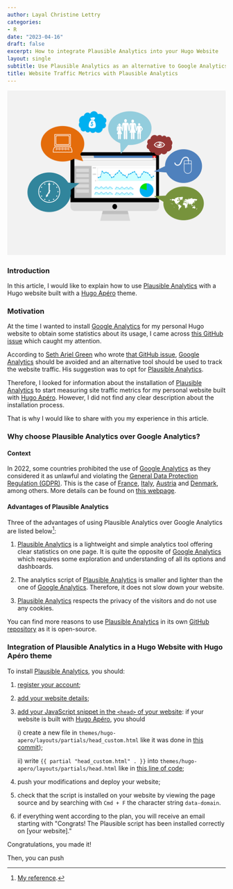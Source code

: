 ```yaml
---
author: Layal Christine Lettry
categories:
- R
date: "2023-04-16"
draft: false
excerpt: How to integrate Plausible Analytics into your Hugo Website
layout: single
subtitle: Use Plausible Analytics as an alternative to Google Analytics
title: Website Traffic Metrics with Plausible Analytics
---
```


![Website Analytics](./featured.jpg)

### Introduction
In this article, I would like to explain how to use [Plausible Analytics](https://plausible.io) with a 
Hugo website built with a [Hugo Apéro](https://hugo-apero-docs.netlify.app) theme. 

### Motivation
At the time I wanted to install [Google Analytics](https://analytics.google.com/analytics/web/provision/#/provision) 
for my personal Hugo website to obtain some statistics about its usage, I 
came across [this GitHub issue](https://github.com/rstudio/blogdown/issues/731) 
which caught my attention.

According to [Seth Ariel Green](https://github.com/setgree) 
who wrote [that GitHub issue](https://github.com/rstudio/blogdown/issues/731), 
[Google Analytics](https://analytics.google.com/analytics/web/provision/#/provision) 
should be avoided and an alternative tool should be used to track the website traffic. 
His suggestion was to opt for [Plausible Analytics](https://plausible.io). 

Therefore, I looked for information about the installation of [Plausible Analytics](https://plausible.io) 
to start measuring site traffic metrics for my personal website built with [Hugo Apéro](https://hugo-apero-docs.netlify.app). However, I did not find any clear 
description about the installation process. 

That is why I would like to share with you my experience in this article.

### Why choose Plausible Analytics over Google Analytics?

#### Context
In 2022, some countries prohibited the use of [Google Analytics](https://analytics.google.com/analytics/web/provision/#/provision) 
as they considered it as unlawful and violating the [General Data Protection Regulation (GDPR)](https://gdpr.eu/what-is-gdpr/#:~:text=The%20General%20Data%20Protection%20Regulation,to%20people%20in%20the%20EU.). 
This is the case of [France](https://www.cnil.fr/en/use-google-analytics-and-data-transfers-united-states-cnil-orders-website-manageroperator-comply), 
[Italy](https://www.cpomagazine.com/data-protection/italy-bans-google-analytics-over-improper-eu-us-data-transfers/), [Austria](https://matomo.org/blog/2022/01/google-analytics-gdpr-violation/) and [Denmark](https://cookie-script.com/privacy-laws/danish-dpa-outlaws-using-google-analytics), among others. More details can be found on [this webpage](https://plausible.io/blog/google-analytics-illegal).

#### Advantages of Plausible Analytics

Three of the advantages of using Plausible Analytics over Google Analytics are listed below[^1]:

1. [Plausible Analytics](https://plausible.io) is a lightweight and simple analytics 
tool offering clear statistics on one page. It is quite the opposite of [Google Analytics](https://analytics.google.com/analytics/web/provision/#/provision) 
which requires some exploration and understanding of all its options and dashboards.

2. The analytics script of [Plausible Analytics](https://plausible.io) is smaller
and lighter than the one of [Google Analytics](https://analytics.google.com/analytics/web/provision/#/provision). 
Therefore, it does not slow down your website.

3. [Plausible Analytics](https://plausible.io) respects the privacy of the visitors
and do not use any cookies.

You can find more reasons to use  [Plausible Analytics](https://plausible.io) in
its own [GitHub repository](https://github.com/plausible/analytics/) as it is open-source.


[^1]: [My reference](https://plausible.io/simple-web-analytics). 

### Integration of Plausible Analytics in a Hugo Website with Hugo Apéro theme

To install [Plausible Analytics](https://plausible.io), you should:

 1. [register your account](https://plausible.io/docs/register-account);
 
 2. [add your website details](https://plausible.io/docs/add-website);
 
 3. [add your JavaScript snippet in the `<head>` of your website](https://plausible.io/docs/plausible-script): if your website is built with [Hugo Apéro](https://hugo-apero-docs.netlify.app), you should 
 
    i) create a new file in `themes/hugo-apero/layouts/partials/head_custom.html` like it was done in [this commit](https://github.com/Layalchristine24/Layalchristine24.github.io/commit/b223aef03f779a6708450815fa29015425498679));
    
    
    ii) write `{{ partial "head_custom.html" . }}` into `themes/hugo-apero/layouts/partials/head.html` like in [this line of code](https://github.com/Layalchristine24/Layalchristine24.github.io/blob/9d677ec48047c31eb84076725c547e877cd6c0fc/themes/hugo-apero/layouts/partials/head.html#L3);
  

4. push your modifications and deploy your website;

5. check that the script is installed on your website by viewing the page source
and by searching with `Cmd + F` the character string `data-domain`. 

6. if everything went according to the plan, you will receive an email starting 
with "Congrats! The Plausible script has been installed correctly on [your website]."

Congratulations, you made it!


Then, you can push